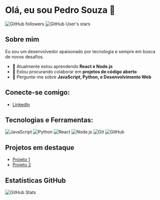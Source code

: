 # Olá, eu sou Pedro Souza 👋

![GitHub followers](https://img.shields.io/github/followers/phalvessouza?label=Follow&style=social)
![GitHub User's stars](https://img.shields.io/github/stars/phalvessouza?affiliations=OWNER%2CCOLLABORATOR&style=social)

## Sobre mim
Eu sou um desenvolvedor apaixonado por tecnologia e sempre em busca de novos desafios.

- 🌱 Atualmente estou aprendendo **React e Node.js**
- 👯 Estou procurando colaborar em **projetos de código aberto**
- 💬 Pergunte-me sobre **JavaScript, Python, e Desenvolvimento Web**

## Conecte-se comigo:
- [LinkedIn](https://www.linkedin.com/in/phalvessouza/)

## Tecnologias e Ferramentas:
![JavaScript](https://img.shields.io/badge/-JavaScript-333333?style=flat&logo=javascript)
![Python](https://img.shields.io/badge/-Python-333333?style=flat&logo=python)
![React](https://img.shields.io/badge/-React-333333?style=flat&logo=react)
![Node.js](https://img.shields.io/badge/-Node.js-333333?style=flat&logo=node.js)
![Git](https://img.shields.io/badge/-Git-333333?style=flat&logo=git)
![GitHub](https://img.shields.io/badge/-GitHub-333333?style=flat&logo=github)

## Projetos em destaque
- [Projeto 1](https://github.com/seu-usuario/projeto1)
- [Projeto 2](https://github.com/seu-usuario/projeto2)

## Estatísticas GitHub
![GitHub Stats](https://github-readme-stats.vercel.app/api?username=phalvessouza&show_icons=true)